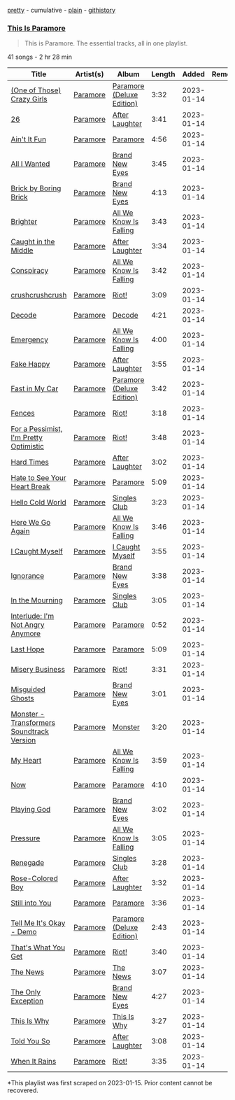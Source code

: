 [pretty](/playlists/pretty/37i9dQZF1DZ06evO4bEkUM.md) - cumulative - [plain](/playlists/plain/37i9dQZF1DZ06evO4bEkUM) - [githistory](https://github.githistory.xyz/mackorone/spotify-playlist-archive/blob/main/playlists/plain/37i9dQZF1DZ06evO4bEkUM)

### [This Is Paramore](https://open.spotify.com/playlist/37i9dQZF1DZ06evO4bEkUM)

> This is Paramore\. The essential tracks, all in one playlist.

41 songs - 2 hr 28 min

| Title | Artist(s) | Album | Length | Added | Removed |
|---|---|---|---|---|---|
| [\(One of Those\) Crazy Girls](https://open.spotify.com/track/15aWN1NkuRKKMRJZqgmFQ3) | [Paramore](https://open.spotify.com/artist/74XFHRwlV6OrjEM0A2NCMF) | [Paramore \(Deluxe Edition\)](https://open.spotify.com/album/7J2hXOVq8FZ367dTczV7oH) | 3:32 | 2023-01-14 |  |
| [26](https://open.spotify.com/track/2EcQY09CYgJ1qk6H1qZf8h) | [Paramore](https://open.spotify.com/artist/74XFHRwlV6OrjEM0A2NCMF) | [After Laughter](https://open.spotify.com/album/1c9Sx7XdXuMptGyfCB6hHs) | 3:41 | 2023-01-14 |  |
| [Ain't It Fun](https://open.spotify.com/track/1j8z4TTjJ1YOdoFEDwJTQa) | [Paramore](https://open.spotify.com/artist/74XFHRwlV6OrjEM0A2NCMF) | [Paramore](https://open.spotify.com/album/4sgYpkIASM1jVlNC8Wp9oF) | 4:56 | 2023-01-14 |  |
| [All I Wanted](https://open.spotify.com/track/1Bv3h7Vc4AaYA2BcSM3rVd) | [Paramore](https://open.spotify.com/artist/74XFHRwlV6OrjEM0A2NCMF) | [Brand New Eyes](https://open.spotify.com/album/27UqZoE1kV6sIV6uQcI28A) | 3:45 | 2023-01-14 |  |
| [Brick by Boring Brick](https://open.spotify.com/track/1a9YW7fATU351ok4zWjU7a) | [Paramore](https://open.spotify.com/artist/74XFHRwlV6OrjEM0A2NCMF) | [Brand New Eyes](https://open.spotify.com/album/27UqZoE1kV6sIV6uQcI28A) | 4:13 | 2023-01-14 |  |
| [Brighter](https://open.spotify.com/track/3GoNxPKPZPaAAZVQZ003TI) | [Paramore](https://open.spotify.com/artist/74XFHRwlV6OrjEM0A2NCMF) | [All We Know Is Falling](https://open.spotify.com/album/67f6SSb8yKduNCK15DsafC) | 3:43 | 2023-01-14 |  |
| [Caught in the Middle](https://open.spotify.com/track/27zJBz0YnuZO69U69z96vd) | [Paramore](https://open.spotify.com/artist/74XFHRwlV6OrjEM0A2NCMF) | [After Laughter](https://open.spotify.com/album/1c9Sx7XdXuMptGyfCB6hHs) | 3:34 | 2023-01-14 |  |
| [Conspiracy](https://open.spotify.com/track/21aVkXDch0A1nXo9he3j8L) | [Paramore](https://open.spotify.com/artist/74XFHRwlV6OrjEM0A2NCMF) | [All We Know Is Falling](https://open.spotify.com/album/67f6SSb8yKduNCK15DsafC) | 3:42 | 2023-01-14 |  |
| [crushcrushcrush](https://open.spotify.com/track/3VA4sjTMSTTF02hFGmlpJh) | [Paramore](https://open.spotify.com/artist/74XFHRwlV6OrjEM0A2NCMF) | [Riot!](https://open.spotify.com/album/71rziY9eLo1tA2dBMxrwhc) | 3:09 | 2023-01-14 |  |
| [Decode](https://open.spotify.com/track/1ZLtE9tSJdaUiIJ9YoKHQe) | [Paramore](https://open.spotify.com/artist/74XFHRwlV6OrjEM0A2NCMF) | [Decode](https://open.spotify.com/album/70iJhodSPkl7FR1VW4n0KF) | 4:21 | 2023-01-14 |  |
| [Emergency](https://open.spotify.com/track/3i4xZSH1kTLE22TUvUFMYo) | [Paramore](https://open.spotify.com/artist/74XFHRwlV6OrjEM0A2NCMF) | [All We Know Is Falling](https://open.spotify.com/album/67f6SSb8yKduNCK15DsafC) | 4:00 | 2023-01-14 |  |
| [Fake Happy](https://open.spotify.com/track/6t44iU80A0h8WQ7vc4OoRj) | [Paramore](https://open.spotify.com/artist/74XFHRwlV6OrjEM0A2NCMF) | [After Laughter](https://open.spotify.com/album/1c9Sx7XdXuMptGyfCB6hHs) | 3:55 | 2023-01-14 |  |
| [Fast in My Car](https://open.spotify.com/track/5HqY0PolOVfmhTgCTih4HF) | [Paramore](https://open.spotify.com/artist/74XFHRwlV6OrjEM0A2NCMF) | [Paramore \(Deluxe Edition\)](https://open.spotify.com/album/7J2hXOVq8FZ367dTczV7oH) | 3:42 | 2023-01-14 |  |
| [Fences](https://open.spotify.com/track/4aICBAAFGF3pLSZDlmsMj9) | [Paramore](https://open.spotify.com/artist/74XFHRwlV6OrjEM0A2NCMF) | [Riot!](https://open.spotify.com/album/71rziY9eLo1tA2dBMxrwhc) | 3:18 | 2023-01-14 |  |
| [For a Pessimist, I'm Pretty Optimistic](https://open.spotify.com/track/2PDLmgDWiwjUTxl1pPyDQA) | [Paramore](https://open.spotify.com/artist/74XFHRwlV6OrjEM0A2NCMF) | [Riot!](https://open.spotify.com/album/71rziY9eLo1tA2dBMxrwhc) | 3:48 | 2023-01-14 |  |
| [Hard Times](https://open.spotify.com/track/0w5Bdu51Ka25Pf3hojsKHh) | [Paramore](https://open.spotify.com/artist/74XFHRwlV6OrjEM0A2NCMF) | [After Laughter](https://open.spotify.com/album/1c9Sx7XdXuMptGyfCB6hHs) | 3:02 | 2023-01-14 |  |
| [Hate to See Your Heart Break](https://open.spotify.com/track/3AX4HIRJY6GT6tgMkO5987) | [Paramore](https://open.spotify.com/artist/74XFHRwlV6OrjEM0A2NCMF) | [Paramore](https://open.spotify.com/album/4sgYpkIASM1jVlNC8Wp9oF) | 5:09 | 2023-01-14 |  |
| [Hello Cold World](https://open.spotify.com/track/1V8qfqICVnpmex8g9yn1Pc) | [Paramore](https://open.spotify.com/artist/74XFHRwlV6OrjEM0A2NCMF) | [Singles Club](https://open.spotify.com/album/3qMoGzDfT88nl6TY7YqQs1) | 3:23 | 2023-01-14 |  |
| [Here We Go Again](https://open.spotify.com/track/5Pp1H1mFlL6o63omITUvfn) | [Paramore](https://open.spotify.com/artist/74XFHRwlV6OrjEM0A2NCMF) | [All We Know Is Falling](https://open.spotify.com/album/67f6SSb8yKduNCK15DsafC) | 3:46 | 2023-01-14 |  |
| [I Caught Myself](https://open.spotify.com/track/0NDKrxRuw0H3tZxbpYIhze) | [Paramore](https://open.spotify.com/artist/74XFHRwlV6OrjEM0A2NCMF) | [I Caught Myself](https://open.spotify.com/album/4DkinXgFtxBHXsgZw3iP1k) | 3:55 | 2023-01-14 |  |
| [Ignorance](https://open.spotify.com/track/47No93LxERvV6MtOAmQzHS) | [Paramore](https://open.spotify.com/artist/74XFHRwlV6OrjEM0A2NCMF) | [Brand New Eyes](https://open.spotify.com/album/27UqZoE1kV6sIV6uQcI28A) | 3:38 | 2023-01-14 |  |
| [In the Mourning](https://open.spotify.com/track/2NSjoft78kEQSUgpOXeMDg) | [Paramore](https://open.spotify.com/artist/74XFHRwlV6OrjEM0A2NCMF) | [Singles Club](https://open.spotify.com/album/3qMoGzDfT88nl6TY7YqQs1) | 3:05 | 2023-01-14 |  |
| [Interlude: I'm Not Angry Anymore](https://open.spotify.com/track/2GBjsCkCpR5w8Zri9aE49H) | [Paramore](https://open.spotify.com/artist/74XFHRwlV6OrjEM0A2NCMF) | [Paramore](https://open.spotify.com/album/4sgYpkIASM1jVlNC8Wp9oF) | 0:52 | 2023-01-14 |  |
| [Last Hope](https://open.spotify.com/track/2VBluJiNj9bKohWX0dY1Lh) | [Paramore](https://open.spotify.com/artist/74XFHRwlV6OrjEM0A2NCMF) | [Paramore](https://open.spotify.com/album/4sgYpkIASM1jVlNC8Wp9oF) | 5:09 | 2023-01-14 |  |
| [Misery Business](https://open.spotify.com/track/6SpLc7EXZIPpy0sVko0aoU) | [Paramore](https://open.spotify.com/artist/74XFHRwlV6OrjEM0A2NCMF) | [Riot!](https://open.spotify.com/album/71rziY9eLo1tA2dBMxrwhc) | 3:31 | 2023-01-14 |  |
| [Misguided Ghosts](https://open.spotify.com/track/2VYqkb77OjToeRAnMNd4yU) | [Paramore](https://open.spotify.com/artist/74XFHRwlV6OrjEM0A2NCMF) | [Brand New Eyes](https://open.spotify.com/album/27UqZoE1kV6sIV6uQcI28A) | 3:01 | 2023-01-14 |  |
| [Monster \- Transformers Soundtrack Version](https://open.spotify.com/track/04BSvYghzdxjSJNpee36er) | [Paramore](https://open.spotify.com/artist/74XFHRwlV6OrjEM0A2NCMF) | [Monster](https://open.spotify.com/album/5R7HaEiSyuBBPReEyfX39C) | 3:20 | 2023-01-14 |  |
| [My Heart](https://open.spotify.com/track/5wWkbQ18TPaWq2GeJDF2O3) | [Paramore](https://open.spotify.com/artist/74XFHRwlV6OrjEM0A2NCMF) | [All We Know Is Falling](https://open.spotify.com/album/67f6SSb8yKduNCK15DsafC) | 3:59 | 2023-01-14 |  |
| [Now](https://open.spotify.com/track/0LBz07gAdgUukYvpFyW87y) | [Paramore](https://open.spotify.com/artist/74XFHRwlV6OrjEM0A2NCMF) | [Paramore](https://open.spotify.com/album/4sgYpkIASM1jVlNC8Wp9oF) | 4:10 | 2023-01-14 |  |
| [Playing God](https://open.spotify.com/track/7hInOqJnlEayXao08yVYAn) | [Paramore](https://open.spotify.com/artist/74XFHRwlV6OrjEM0A2NCMF) | [Brand New Eyes](https://open.spotify.com/album/27UqZoE1kV6sIV6uQcI28A) | 3:02 | 2023-01-14 |  |
| [Pressure](https://open.spotify.com/track/7mG2RbhyzGsjpQOz568d39) | [Paramore](https://open.spotify.com/artist/74XFHRwlV6OrjEM0A2NCMF) | [All We Know Is Falling](https://open.spotify.com/album/67f6SSb8yKduNCK15DsafC) | 3:05 | 2023-01-14 |  |
| [Renegade](https://open.spotify.com/track/6M9Da8TDERZzTdBYkxMRji) | [Paramore](https://open.spotify.com/artist/74XFHRwlV6OrjEM0A2NCMF) | [Singles Club](https://open.spotify.com/album/3qMoGzDfT88nl6TY7YqQs1) | 3:28 | 2023-01-14 |  |
| [Rose\-Colored Boy](https://open.spotify.com/track/2RJfK2pOvGpnxC255YOy5k) | [Paramore](https://open.spotify.com/artist/74XFHRwlV6OrjEM0A2NCMF) | [After Laughter](https://open.spotify.com/album/1c9Sx7XdXuMptGyfCB6hHs) | 3:32 | 2023-01-14 |  |
| [Still into You](https://open.spotify.com/track/1yjY7rpaAQvKwpdUliHx0d) | [Paramore](https://open.spotify.com/artist/74XFHRwlV6OrjEM0A2NCMF) | [Paramore](https://open.spotify.com/album/4sgYpkIASM1jVlNC8Wp9oF) | 3:36 | 2023-01-14 |  |
| [Tell Me It's Okay \- Demo](https://open.spotify.com/track/1b0sV4coLmS3ri2kZjr98z) | [Paramore](https://open.spotify.com/artist/74XFHRwlV6OrjEM0A2NCMF) | [Paramore \(Deluxe Edition\)](https://open.spotify.com/album/7J2hXOVq8FZ367dTczV7oH) | 2:43 | 2023-01-14 |  |
| [That's What You Get](https://open.spotify.com/track/1JdKrFyoU05abww0Zv0ayQ) | [Paramore](https://open.spotify.com/artist/74XFHRwlV6OrjEM0A2NCMF) | [Riot!](https://open.spotify.com/album/71rziY9eLo1tA2dBMxrwhc) | 3:40 | 2023-01-14 |  |
| [The News](https://open.spotify.com/track/02oTRx0v3GloOe5VJZgjC7) | [Paramore](https://open.spotify.com/artist/74XFHRwlV6OrjEM0A2NCMF) | [The News](https://open.spotify.com/album/6Qc7G45dQ8rA91IbPrTUFR) | 3:07 | 2023-01-14 |  |
| [The Only Exception](https://open.spotify.com/track/7JIuqL4ZqkpfGKQhYlrirs) | [Paramore](https://open.spotify.com/artist/74XFHRwlV6OrjEM0A2NCMF) | [Brand New Eyes](https://open.spotify.com/album/27UqZoE1kV6sIV6uQcI28A) | 4:27 | 2023-01-14 |  |
| [This Is Why](https://open.spotify.com/track/7z84Fwf1R3Z2BwHCP620CI) | [Paramore](https://open.spotify.com/artist/74XFHRwlV6OrjEM0A2NCMF) | [This Is Why](https://open.spotify.com/album/1BDj5lr0KVcSQpSNdyqJct) | 3:27 | 2023-01-14 |  |
| [Told You So](https://open.spotify.com/track/7BpYWzZwrsljT1eIjb0TqR) | [Paramore](https://open.spotify.com/artist/74XFHRwlV6OrjEM0A2NCMF) | [After Laughter](https://open.spotify.com/album/1c9Sx7XdXuMptGyfCB6hHs) | 3:08 | 2023-01-14 |  |
| [When It Rains](https://open.spotify.com/track/5MNsy8G3K0Y09QFpktzyrj) | [Paramore](https://open.spotify.com/artist/74XFHRwlV6OrjEM0A2NCMF) | [Riot!](https://open.spotify.com/album/3UoOO8m0oxxvUHXUKf3qcZ) | 3:35 | 2023-01-14 |  |

\*This playlist was first scraped on 2023-01-15. Prior content cannot be recovered.
